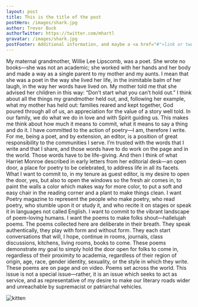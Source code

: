 ```yaml
---
layout: post
title: This is the title of the post
postHero: /images/shark.jpg
author: Trevor Buck
authorTwitter: https://twitter.com/mhartl
gravatar: /images/shark.jpg
postFooter: Additional information, and maybe a <a href="#">link or two</a>
---
```


My maternal grandmother, Willie Lee Lipscomb, was a poet. She wrote no books—she was not an academic; she worked with her hands and her body and made a way as a single parent to my mother and my aunts. I mean that she was a poet in the way she lived her life, in the inimitable balm of her laugh, in the way her words have lived on. My mother told me that she advised her children in this way: “Don’t start what you can’t hold out.” I think about all the things my grandmother held out, and, following her example, what my mother has held out: families reared and kept together, God poured through all of us, an appreciation for the value of a story well told. In our family, we do what we do in love and with Spirit guiding us.
     This makes me think about how much it means to commit, what it means to say a thing and do it. I have committed to the action of poetry—I am, therefore I write. For me, being a poet, and by extension, an editor, is a position of great responsibility to the communities I serve. I’m trusted with the words that I write and that I share, and those words have to do work on the page and in the world. Those words have to be life-giving. And then I think of what Harriet Monroe described in early letters from her editorial desk—an open door, a place for poetry to be celebrated, to address life in all its facets.
     What I want to commit to, in my tenure as guest editor, is my desire to open the door, yes, but also to open the windows so the fresh air comes in, to paint the walls a color which makes way for more color, to put a soft and easy chair in the reading corner and a plant to make things clean. I want Poetry magazine to represent the people who make poetry, who read poetry, who stumble upon it or study it, and who recite it on stages or speak it in languages not called English. I want to commit to the vibrant landscape of poem-loving humans. I want the poems to make folks shout—hallelujah poems.
     The poems collected here are deliberate in their breath. They speak authentically, they play with form and without form. They each start conversations that will, I hope, continue in rooms, journals, class discussions, kitchens, living rooms, books to come. These poems demonstrate my goal to simply hold the door open for folks to come in, regardless of their proximity to academia, regardless of their region of origin, age, race, gender identity, sexuality, or the style in which they write. These poems are on page and on video. Poems set across the world. This issue is not a special issue—rather, it is an issue which seeks to act as service, and as representative of my desire to make our literary roads wider and unreachable by supremacist or patriarchal vehicles.

<img class="pull-left" src="https://placekitten.com/g/400/200"
     alt="kitten">